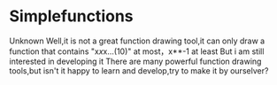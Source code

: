 # Simplefunctions
Unknown
Well,it is not a great function drawing tool,it can only draw a function that contains "x*x*x...(10)" at most，x**-1 at least
But i am still interested in developing it
There are many powerful function drawing tools,but isn't it happy to learn and develop,try to make it by ourselver?
